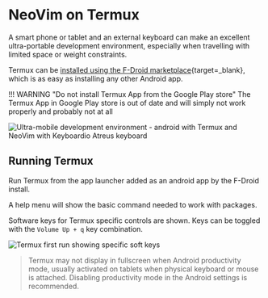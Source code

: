 # NeoVim on Termux

A smart phone or tablet and an external keyboard can make an excellent ultra-portable development environment, especially when travelling with limited space or weight constraints.

Termux can be [installed using the F-Droid marketplace](fdroid-install.md){target=_blank}, which is as easy as installing any other Android app.

!!! WARNING "Do not install Termux App from the Google Play store"
    The Termux App in Google Play store is out of date and will simply not work properly and probably not at all

![Ultra-mobile development environment - android with Termux and NeoVim with Keyboardio Atreus keyboard](https://raw.githubusercontent.com/practicalli/graphic-design/live/neovim/ultra-mobile-development--android-termux-neovim-keyboardio-atreus.jpg)


## Running Termux

Run Termux from the app launcher added as an android app by the F-Droid install.

A help menu will show the basic command needed to work with packages.

Software keys for Termux specific controls are shown.  Keys can be toggled with the `Volume Up + q` key combination.

![Termux first run showing specific soft keys](https://raw.githubusercontent.com/practicalli/graphic-design/live/termux/termux-first-startup-tablet.jpeg)

> Termux may not display in fullscreen when Android productivity mode, usually activated on tablets when physical keyboard or mouse is attached.  Disabling productivity mode in the Android settings is recommended.

